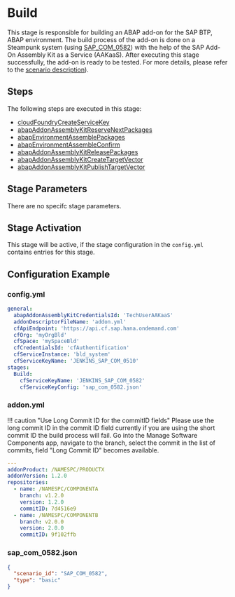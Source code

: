 # Build

This stage is responsible for building an ABAP add-on for the SAP BTP, ABAP environment. The build process of the add-on is done on a Steampunk system (using [SAP_COM_0582](https://help.sap.com/viewer/65de2977205c403bbc107264b8eccf4b/Cloud/en-US/26b8df5435c649aa8ea7b3688ad5bb0a.html)) with the help of the SAP Add-On Assembly Kit as a Service (AAKaaS). After executing this stage successfully, the add-on is ready to be tested. For more details, please refer to the [scenario description](../../../scenarios/abapEnvironmentAddons.md)).

## Steps

The following steps are executed in this stage:

- [cloudFoundryCreateServiceKey](../../../steps/cloudFoundryCreateServiceKey.md)
- [abapAddonAssemblyKitReserveNextPackages](../../../steps/abapAddonAssemblyKitReserveNextPackages.md)
- [abapEnvironmentAssemblePackages](../../../steps/abapEnvironmentAssemblePackages.md)
- [abapEnvironmentAssembleConfirm](../../../steps/abapEnvironmentAssembleConfirm.md)
- [abapAddonAssemblyKitReleasePackages](../../../steps/abapAddonAssemblyKitReleasePackages.md)
- [abapAddonAssemblyKitCreateTargetVector](../../../steps/abapAddonAssemblyKitCreateTargetVector.md)
- [abapAddonAssemblyKitPublishTargetVector](../../../steps/abapAddonAssemblyKitPublishTargetVector.md)

## Stage Parameters

There are no specifc stage parameters.

## Stage Activation

This stage will be active, if the stage configuration in the `config.yml` contains entries for this stage.

## Configuration Example

### config.yml

```yaml
general:
  abapAddonAssemblyKitCredentialsId: 'TechUserAAKaaS'
  addonDescriptorFileName: 'addon.yml'
  cfApiEndpoint: 'https://api.cf.sap.hana.ondemand.com'
  cfOrg: 'myOrgBld'
  cfSpace: 'mySpaceBld'
  cfCredentialsId: 'cfAuthentification'
  cfServiceInstance: 'bld_system'
  cfServiceKeyName: 'JENKINS_SAP_COM_0510'
stages:
  Build:
    cfServiceKeyName: 'JENKINS_SAP_COM_0582'
    cfServiceKeyConfig: 'sap_com_0582.json'
```

### addon.yml

!!! caution "Use Long Commit ID for the commitID fields"
    Please use the long commit ID in the commit ID field currently if you are using the short commit ID the build process will fail.
    Go into the Manage Software Components app, navigate to the branch, select the commit in the list of commits, field "Long Commit ID" becomes available.

```YAML
---
addonProduct: /NAMESPC/PRODUCTX
addonVersion: 1.2.0
repositories:
  - name: /NAMESPC/COMPONENTA
    branch: v1.2.0
    version: 1.2.0
    commitID: 7d4516e9
  - name: /NAMESPC/COMPONENTB
    branch: v2.0.0
    version: 2.0.0
    commitID: 9f102ffb
```

### sap_com_0582.json

```json
{
  "scenario_id": "SAP_COM_0582",
  "type": "basic"
}
```
